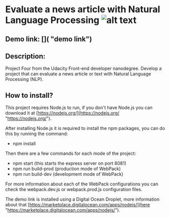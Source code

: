 # Evaluate a news article with Natural Language Processing ![alt text][logo]
[logo]: https://alexpwls.github.io/personal-blog-website/images/favicon/favicon-16x16.png "Purple dot"

Demo link: []( "demo link")
---

## Description:

Project Four from the Udacity Front-end developer nanodegree. Develop a project that can evaluate a news article or text with Natural Language Processing (NLP).

## How to install?

This project requires Node.js to run, if you don't have Node.js you can download it at [https://nodejs.org/](https://nodejs.org/ "https://nodejs.org/").

After installing Node.js it is required to install the npm packages, you can do this by running the command:

* npm install

Then there are a few commands for each mode of the project:

* npm start (this starts the express server on port 8081)
* npm run build-prod (production mode of WebPack)
* npm run build-dev (development mode of WebPack)

For more information about each of the WebPack configurations you can check the webpack.dev.js or webpack.prod.js configuration files.

The demo link is installed using a Digital Ocean Droplet, more information about that [https://marketplace.digitalocean.com/apps/nodejs/](here "https://marketplace.digitalocean.com/apps/nodejs/").